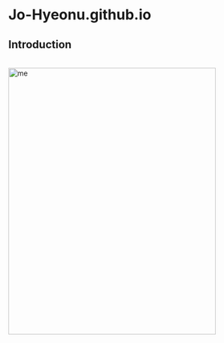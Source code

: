 # Jo-Hyeonu.github.io

## Introduction
<br>
<img src = "조현우.JPG" width = 413px height = 531px title = "me"/>

